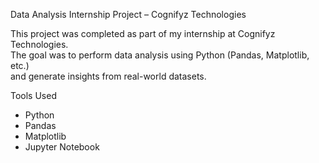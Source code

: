 Data Analysis Internship Project – Cognifyz Technologies

This project was completed as part of my internship at Cognifyz Technologies.  
The goal was to perform data analysis using Python (Pandas, Matplotlib, etc.)  
and generate insights from real-world datasets.

Tools Used
- Python
- Pandas
- Matplotlib
- Jupyter Notebook

